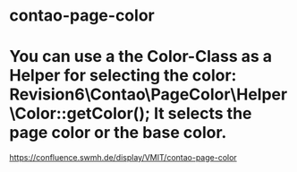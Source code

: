 # contao-page-color

You can use a the Color-Class as a Helper for selecting the color: Revision6\Contao\PageColor\Helper\Color::getColor(); It selects the page color or the base color.
=======
https://confluence.swmh.de/display/VMIT/contao-page-color